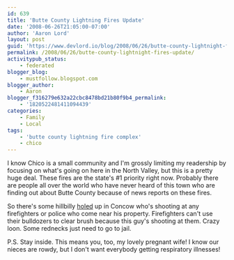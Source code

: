 ```yaml
---
id: 639
title: 'Butte County Lightning Fires Update'
date: '2008-06-26T21:05:00-07:00'
author: 'Aaron Lord'
layout: post
guid: 'https://www.devlord.io/blog/2008/06/26/butte-county-lightnight-fires-update/'
permalink: /2008/06/26/butte-county-lightnight-fires-update/
activitypub_status:
    - federated
blogger_blog:
    - mustfollow.blogspot.com
blogger_author:
    - Aaron
blogger_f316279e632a22cbc8478bd21b80f9b4_permalink:
    - '1820522481411094439'
categories:
    - Family
    - Local
tags:
    - 'butte county lightning fire complex'
    - chico
---
```


I know Chico is a small community and I'm grossly limiting my readership by focusing on what's going on here in the North Valley, but this is a pretty huge deal. These fires are the state's #1 priority right now. Probably there are people all over the world who have never heard of this town who are finding out about Butte County because of news reports on these fires.

So there's some hillbilly <a href="http://newstalk1290.wordpress.com/2008/06/26/lightning-strikes-cause-several-fires/">holed</a> up in Concow who's shooting at any firefighters or police who come near his property. Firefighters can't use their bulldozers to clear brush because this guy's shooting at them. Crazy loon. Some rednecks just need to go to jail.

P.S. Stay inside. This means you, too, my lovely pregnant wife! I know our nieces are rowdy, but I don't want everybody getting respiratory illnesses!